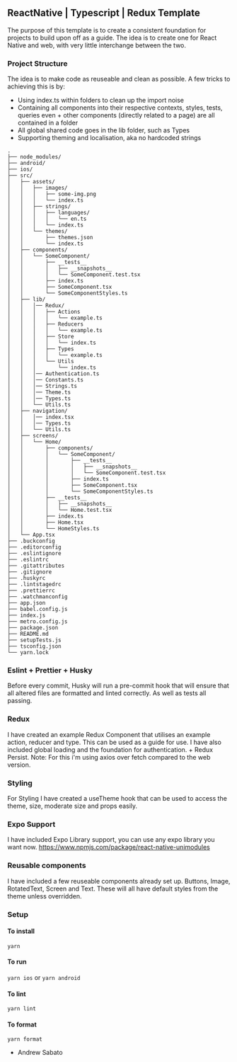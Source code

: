 ## ReactNative | Typescript | Redux Template

The purpose of this template is to create a consistent foundation for projects to build upon off as a guide. The idea is to create one for React Native and web, with very little interchange between the two.

### Project Structure

The idea is to make code as reuseable and clean as possible. A few tricks to achieving this is by:

- Using index.ts within folders to clean up the import noise
- Containing all components into their respective contexts, styles, tests, queries even + other components (directly related to a page) are all contained in a folder
- All global shared code goes in the lib folder, such as Types
- Supporting theming and localisation, aka no hardcoded strings

```
.
├── node_modules/
├── android/
├── ios/
├── src/
│   ├── assets/
│   │   ├── images/
│   │   │   ├── some-img.png
│   │   │   └── index.ts
│   │   ├── strings/
│   │   │   ├── languages/
│   │   │   │   └── en.ts
│   │   │   └── index.ts
│   │   └── themes/
│   │       ├── themes.json
│   │       └── index.ts
│   ├── components/
│   │   └── SomeComponent/
│   │       ├── __tests__
│   │       │   ├── __snapshots__
│   │       │   └── SomeComponent.test.tsx
│   │       ├── index.ts
│   │       ├── SomeComponent.tsx
│   │       └── SomeComponentStyles.ts
│   ├── lib/
│   │   │── Redux/
│   │   │   ├── Actions
│   │   │   │   └── example.ts
│   │   │   ├── Reducers
│   │   │   │   └── example.ts
│   │   │   ├── Store
│   │   │   │   └── index.ts
│   │   │   ├── Types
│   │   │   │   └── example.ts
│   │   │   └── Utils
│   │   │       └── index.ts
│   │   │── Authentication.ts
│   │   │── Constants.ts
│   │   │── Strings.ts
│   │   │── Theme.ts
│   │   │── Types.ts
│   │   └── Utils.ts
│   ├── navigation/
│   │   │── index.tsx
│   │   │── Types.ts
│   │   └── Utils.ts
│   ├── screens/
│   │   └── Home/
│   │       ├── components/
│   │       │   └── SomeComponent/
│   │       │       ├── __tests__
│   │       │       │   ├── __snapshots__
│   │       │       │   └── SomeComponent.test.tsx
│   │       │       ├── index.ts
│   │       │       ├── SomeComponent.tsx
│   │       │       └── SomeComponentStyles.ts
│   │       ├── __tests__
│   │       │   ├── __snapshots__
│   │       │   └── Home.test.tsx
│   │       ├── index.ts
│   │       ├── Home.tsx
│   │       └── HomeStyles.ts
│   └── App.tsx
├── .buckconfig
├── .editorconfig
├── .eslintignore
├── .eslintrc
├── .gitattributes
├── .gitignore
├── .huskyrc
├── .lintstagedrc
├── .prettierrc
├── .watchmanconfig
├── app.json
├── babel.config.js
├── index.js
├── metro.config.js
├── package.json
├── README.md
├── setupTests.js
├── tsconfig.json
└── yarn.lock
```

### Eslint + Prettier + Husky

Before every commit, Husky will run a pre-commit hook that will ensure that all altered files are formatted and linted correctly. As well as tests all passing.

### Redux

I have created an example Redux Component that utilises an example action, reducer and type. This can be used as a guide for use. I have also included global loading and the foundation for authentication. + Redux Persist. Note: For this i'm using axios over fetch compared to the web version.

### Styling

For Styling I have created a useTheme hook that can be used to access the theme, size, moderate size and props easily.

### Expo Support

I have included Expo Library support, you can use any expo library you want now.
https://www.npmjs.com/package/react-native-unimodules

### Reusable components

I have included a few reuseable components already set up. Buttons, Image, RotatedText, Screen and Text. These will all have default styles from the theme unless overridden.

### Setup

#### To install

`yarn`

#### To run

`yarn ios` or `yarn android`

#### To lint

`yarn lint`

#### To format

`yarn format`

- Andrew Sabato
